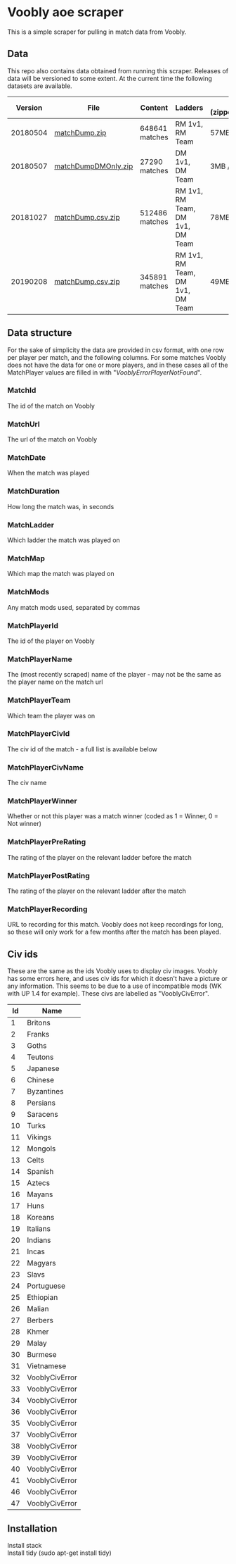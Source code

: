 # Voobly aoe scraper
This is a simple scraper for pulling in match data from Voobly.

## Data

This repo also contains data obtained from running this scraper. Releases of data will be versioned to some extent. At the current time the following datasets are available. 

| Version | File | Content | Ladders | Size (zipped/unzipped)
| --- | --- | --- | --- | --- |
| 20180504 | [matchDump.zip](https://github.com/bowswung/voobly-scraper/raw/master/data/MatchData/20180504/matchDump.zip) | 648641 matches | RM 1v1, RM Team | 57MB / 404MB |
| 20180507 | [matchDumpDMOnly.zip](https://github.com/bowswung/voobly-scraper/raw/master/data/MatchData/20180507/matchDumpDMOnly.zip) | 27290 matches | DM 1v1, DM Team | 3MB / 48MB |
| 20181027 | [matchDump.csv.zip](https://github.com/bowswung/voobly-scraper/raw/master/data/MatchData/20181027/matchDump.csv.zip) | 512486 matches | RM 1v1, RM Team, DM 1v1, DM Team | 78MB / 402MB |
| 20190208 | [matchDump.csv.zip](https://github.com/bowswung/voobly-scraper/raw/master/data/MatchData/20190208/matchDump.csv.zip) | 345891 matches | RM 1v1, RM Team, DM 1v1, DM Team | 49MB / 261MB |

## Data structure
For the sake of simplicity the data are provided in csv format, with one row per player per match, and the following columns. For some matches Voobly does not have the data for one or more players, and in these cases all of the MatchPlayer values are filled in with "*VooblyErrorPlayerNotFound*".

### MatchId
The id of the match on Voobly
### MatchUrl
The url of the match on Voobly
### MatchDate
When the match was played
### MatchDuration
How long the match was, in seconds
### MatchLadder
Which ladder the match was played on
### MatchMap
Which map the match was played on
### MatchMods
Any match mods used, separated by commas
### MatchPlayerId
The id of the player on Voobly
### MatchPlayerName
The (most recently scraped) name of the player - may not be the same as the player name on the match url
### MatchPlayerTeam
Which team the player was on
### MatchPlayerCivId
The civ id of the match - a full list is available below
### MatchPlayerCivName
The civ name
### MatchPlayerWinner
Whether or not this player was a match winner (coded as 1 = Winner, 0 = Not winner)
### MatchPlayerPreRating
The rating of the player on the relevant ladder before the match
### MatchPlayerPostRating
The rating of the player on the relevant ladder after the match
### MatchPlayerRecording
URL to recording for this match. Voobly does not keep recordings for long, so these will only work for a few months after the match has been played.

## Civ ids
These are the same as the ids Voobly uses to display civ images. Voobly has some errors here, and uses civ ids for which it doesn't have a picture or any information. This seems to be due to a use of incompatible mods (WK with UP 1.4 for example). These civs are labelled as "VooblyCivError".

| Id | Name |
| --- | --- |
| 1 | Britons
| 2 | Franks
| 3 | Goths
| 4 | Teutons
| 5 | Japanese
| 6 | Chinese
| 7 | Byzantines
| 8 | Persians
| 9 | Saracens
| 10 | Turks
| 11 | Vikings
| 12 | Mongols
| 13 | Celts
| 14 | Spanish
| 15 | Aztecs
| 16 | Mayans
| 17 | Huns
| 18 | Koreans
| 19 | Italians
| 20 | Indians
| 21 | Incas
| 22 | Magyars
| 23 | Slavs
| 24 | Portuguese
| 25 | Ethiopian
| 26 | Malian
| 27 | Berbers
| 28 | Khmer
| 29 | Malay
| 30 | Burmese
| 31 | Vietnamese
| 32 | VooblyCivError
| 33 | VooblyCivError
| 34 | VooblyCivError
| 36 | VooblyCivError
| 35 | VooblyCivError
| 37 | VooblyCivError
| 38 | VooblyCivError
| 39 | VooblyCivError
| 40 | VooblyCivError
| 41 | VooblyCivError
| 46 | VooblyCivError
| 47 | VooblyCivError


## Installation
Install stack  
Install tidy (sudo apt-get install tidy)
